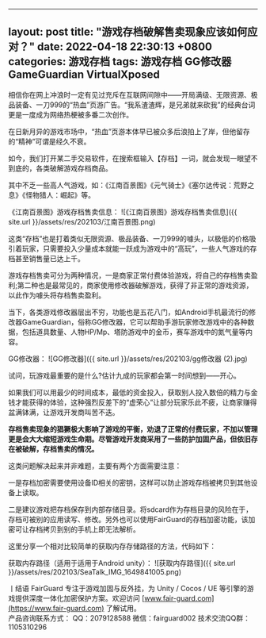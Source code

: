 
---
layout: post
title:  "游戏存档破解售卖现象应该如何应对？"
date:   2022-04-18 22:30:13  +0800
categories: 游戏存档
tags: 游戏存档 GG修改器 GameGuardian VirtualXposed
---

相信你在网上冲浪时一定有见过充斥在互联网间隙中——开局满级、无限资源、极品装备、一刀999的“热血”页游广告。“我系渣渣辉，是兄弟就来砍我”的经典台词更是一度成为网络热梗被多番二次创作。


在日新月异的游戏市场中，“热血”页游本体早已被众多后浪拍上了岸，但他留存的“精神”可谓是经久不衰。


如今，我们打开某二手交易软件，在搜索框输入【存档】一词，就会发现一眼望不到底的，各类破解游戏存档商品。


其中不乏一些高人气游戏，如：《江南百景图》《元气骑士》《塞尔达传说：荒野之息》《怪物猎人：崛起》等。

《江南百景图》游戏存档售卖信息：
![《江南百景图》游戏存档售卖信息]({{ site.url }}/assets/res/202103/江南百景图.png)

这类“存档”也是打着类似无限资源、极品装备、一刀999的噱头，以极低的价格吸引着玩家，只需要投入少量成本就能一跃成为游戏中的“高玩”，一些人气游戏的存档甚至销售量已达上千。


游戏存档售卖可分为两种情况，一是商家正常付费体验游戏，将自己的存档售卖盈利;第二种也是最常见的，商家使用修改器破解游戏，获得了非正常的游戏资源，以此作为噱头将存档售卖盈利。


当下，各类游戏修改器层出不穷，功能也是五花八门，如Android手机最流行的修改器GameGuardian，俗称GG修改器，它可以帮助手游玩家修改游戏中的各种数据，包括道具数量、人物HP/Mp、塔防游戏中的金币，赛车游戏中的氮气量等内容。

GG修改器：
![GG修改器]({{ site.url }}/assets/res/202103/gg修改器 (2).jpg)

试问，玩游戏最重要的是什么?估计九成的玩家都会第一时间想到——开心。


如果我们可以用最少的时间成本，最低的资金投入，获取别人投入数倍的精力与金钱才能获得的体验，这种强烈反差下的“虚荣心”让部分玩家乐此不疲，让商家赚得盆满钵满，让游戏开发商叫苦不迭。


**存档售卖现象的猖獗极大影响了游戏的平衡，劝退了正常的付费玩家，不加以管理更是会大大缩短游戏生命期。尽管游戏开发商采用了一些防护加固产品，但依旧存在被破解，存档售卖的情况。** 


这类问题解决起来并非难题，主要有两个方面需要注意：


一是存档加密需要使用设备ID相关的密钥，这样可以防止游戏存档被拷贝到其他设备上读取。


二是建议游戏把存档保存到内部存储目录。将sdcard作为存档目录的风险在于，存档可被别的应用读写、修改。另外也可以使用FairGuard的存档加密功能，该加密可让存档拷贝到别的手机上即无法解析。


这里分享一个相对比较简单的获取内存存储路径的方法，代码如下：

获取内存路径（适用于适用于Android unity）：
![获取内存路径]({{ site.url }}/assets/res/202103/SeaTalk_IMG_1649841005.png)

丨结语
FairGuard 专注于游戏加固与反外挂，为 Unity / Cocos / UE 等引擎的游戏提供深度一体化加密保护方案。欢迎访问 [www.fair-guard.com](https://www.fair-guard.com) 了解试用。  
产品咨询联系方式：
QQ：2079128588
微信：fairguard002
技术交流QQ群：1105310296


